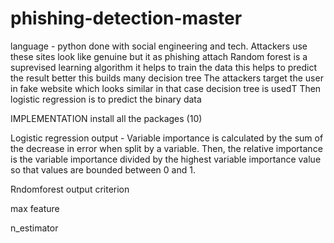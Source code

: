 # phishing-detection-master

language - python
done with social engineering and tech. Attackers use these sites look like genuine but it as phishing attach
Random forest is a suprevised learning algorithm it helps to train the data this helps to predict the result better this builds many decision tree
The attackers target the user in fake website which looks similar in that case decision tree is usedT
Then logistic regression is to predict the binary data

IMPLEMENTATION
install all the packages (10)

Logistic regression output - 
Variable importance is calculated by the sum of the decrease in error when split by a variable. 
Then, the relative importance is the variable importance divided by the highest variable importance value so that values are bounded between 0 and 1.

Rndomforest output
criterion

max feature

n_estimator

